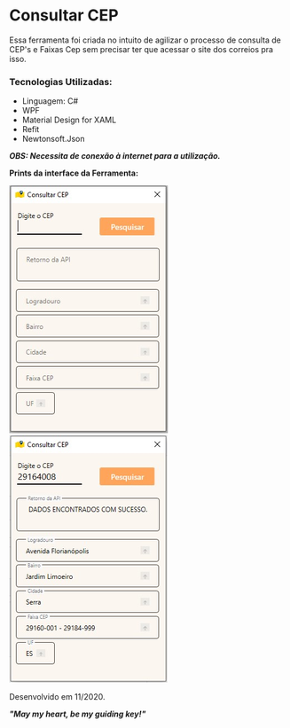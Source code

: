 # Consultar CEP

Essa ferramenta foi criada no intuito de agilizar o processo de consulta de CEP's e Faixas Cep sem precisar ter que acessar o site dos correios pra isso.

### Tecnologias Utilizadas:
* Linguagem: C#  
* WPF
* Material Design for XAML
* Refit
* Newtonsoft.Json

_**OBS: Necessita de conexão à internet para a utilização.**_

**Prints da interface da Ferramenta:**  
  
![Imagem 1](https://github.com/HZephyrum/Consultar-CEP/blob/master/Prints/1.jpg?raw=true)
![Imagem 2](https://github.com/HZephyrum/Consultar-CEP/blob/master/Prints/2.jpg?raw=true)

Desenvolvido em 11/2020.

_**"May my heart, be my guiding key!"**_
